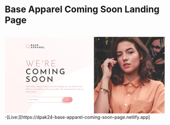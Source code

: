 <h1>Base Apparel Coming Soon Landing Page</h1>
<br>
<img src = "https://github.com/D-pak24/coming-soon-landing-page/blob/cd8b330917e8acd36d1365fed3a4485ee6091a77/images/coming-soon-preview.png">
<br>
-[Live:][https://dpak24-base-apparel-coming-soon-page.netlify.app]
